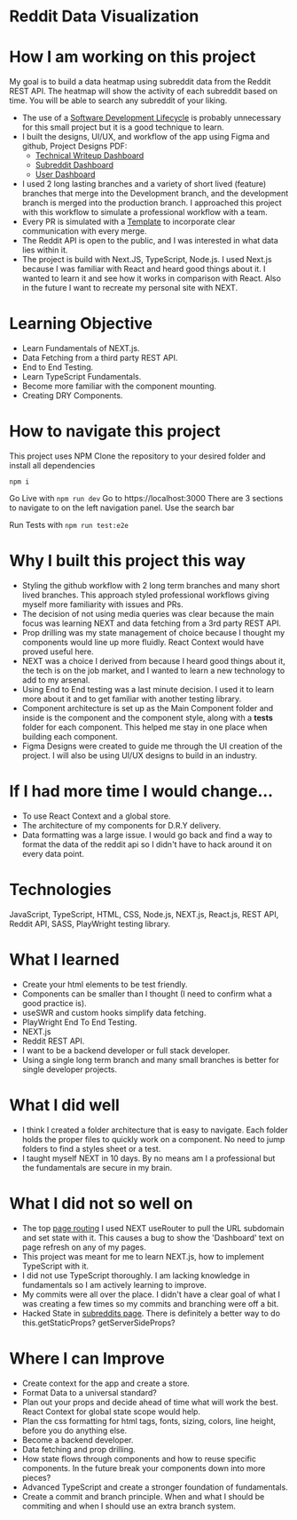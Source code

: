 # Reddit Data Visualization

# How I am working on this project
My goal is to build a data heatmap using subreddit data from the Reddit REST API. The heatmap will show the activity of each subreddit based on time. You will be able to search any subreddit of your liking.

* The use of a [Software Development Lifecycle](./SDLC.md) is probably unnecessary for this small project but it is a good technique to learn.
* I built the designs, UI/UX, and workflow of the app using Figma and github, Project Designs PDF:
  * [Technical Writeup Dashboard](https://drive.google.com/file/d/1tP4z9t34Qo6WgABMA55-k3X6thAqcdem/view?usp=sharing)
  * [Subreddit Dashboard](https://drive.google.com/file/d/1ep2JeKVOIhHOM9GonAK2PBlwP-yo9M6f/view?usp=sharing)
  * [User Dashboard](https://drive.google.com/file/d/11OORE37_rroFUpjcqpNSSsF3ah3CcGzi/view?usp=sharing)
* I used 2 long lasting branches and a variety of short lived (feature) branches that merge into the Development branch, and the development branch is merged into the production branch. I approached this project with this workflow to simulate a professional workflow with a team.
* Every PR is simulated with a [Template](.github/pull_request_template.md) to incorporate clear communication with every merge.
* The Reddit API is open to the public, and I was interested in what data lies within it.
* The project is build with Next.JS, TypeScript, Node.js. I used Next.js because I was familiar with React and heard good things about it. I wanted to learn it and see how it works in comparison with React. Also in the future I want to recreate my personal site with NEXT.

# Learning Objective
* Learn Fundamentals of NEXT.js.
* Data Fetching from a third party REST API.
* End to End Testing.
* Learn TypeScript Fundamentals.
* Become more familiar with the component mounting.
* Creating DRY Components.

# How to navigate this project
This project uses NPM
Clone the repository to your desired folder and install all dependencies

`
npm i
`

Go Live with
`
npm run dev
`
Go to https://localhost:3000
There are 3 sections to navigate to on the left navigation panel. Use the search bar

Run Tests with
`
npm run test:e2e
`
# Why I built this project this way
* Styling the github workflow with 2 long term branches and many short lived branches. This approach styled professional workflows giving myself more familiarity with issues and PRs.
* The decision of not using media queries was clear because the main focus was learning NEXT and data fetching from a 3rd party REST API.
* Prop drilling was my state management of choice because I thought my components would line up more fluidly. React Context would have proved useful here.
* NEXT was a choice I derived from because I heard good things about it, the tech is on the job market, and I wanted to learn a new technology to add to my arsenal.
* Using End to End testing was a last minute decision. I used it to learn more about it and to get familiar with another testing library.
* Component architecture is set up as the Main Component folder and inside is the component and the component style, along with a __tests__ folder for each component. This helped me stay in one place when building each component.
* Figma Designs were created to guide me through the UI creation of the project. I will also be using UI/UX designs to build in an industry.

# If I had more time I would change...
* To use React Context and a global store.
* The architecture of my components for D.R.Y delivery.
* Data formatting was a large issue. I would go back and find a way to format the data of the reddit api so I didn't have to hack around it on every data point.

# Technologies
JavaScript, TypeScript, HTML, CSS, Node.js, NEXT.js, React.js, REST API, Reddit API, SASS, PlayWright testing library.

# What I learned
* Create your html elements to be test friendly.
* Components can be smaller than I thought (I need to confirm what a good practice is).
* useSWR and custom hooks simplify data fetching.
* PlayWright End To End Testing.
* NEXT.js
* Reddit REST API.
* I want to be a backend developer or full stack developer.
* Using a single long term branch and many small branches is better for single developer projects.

# What I did well
* I think I created a folder architecture that is easy to navigate. Each folder holds the proper files to quickly work on a component. No need to jump folders to find a styles sheet or a test.
* I taught myself NEXT in 10 days. By no means am I a professional but the fundamentals are secure in my brain.

# What I did not so well on
* The top [page routing](./components/header.tsx) I used NEXT useRouter to pull the URL subdomain and set state with it. This causes a bug to show the 'Dashboard' text on page refresh on any of my pages.
* This project was meant for me to learn NEXT.js, how to implement TypeScript with it.
* I did not use TypeScript thoroughly. I am lacking knowledge in fundamentals so I am actively learning to improve.
* My commits were all over the place. I didn't have a clear goal of what I was creating a few times so my commits and branching were off a bit.
* Hacked State in [subreddits page](./pages/subreddits.tsx). There is definitely a better way to do this.getStaticProps? getServerSideProps?

# Where I can Improve
* Create context for the app and create a store.
* Format Data to a universal standard?
* Plan out your props and decide ahead of time what will work the best. React Context for global state scope would help.
* Plan the css formatting for html tags, fonts, sizing, colors, line height, before you do anything else.
* Become a backend developer.
* Data fetching and prop drilling.
* How state flows through components and how to reuse specific components. In the future break your components down into more pieces?
* Advanced TypeScript and create a stronger foundation of fundamentals.
* Create a commit and branch principle. When and what I should be commiting and when I should use an extra branch system.